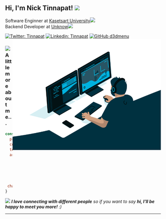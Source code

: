 <h2> Hi, I'm Nick Tinnapat! <img src="https://media.giphy.com/media/mGcNjsfWAjY5AEZNw6/giphy.gif" width="50"></h2>

<p>Software Enginner at <a href="https://www.src.ku.ac.th/">Kasetsart University</a><img src="https://media.giphy.com/media/fYSnHlufseco8Fh93Z/giphy.gif" width="30"></br>Backend Developer at <a href="https://www.localhost.com">Unknow</a><img src="https://media.giphy.com/media/WUlplcMpOCEmTGBtBW/giphy.gif" width="30"> 
</p>

[![Twitter: Tinnapat](https://img.shields.io/twitter/follow/Tinnapat?style=social)](https://twitter.com/Unknow_account)
[![Linkedin: Tinnapat](https://img.shields.io/badge/-Tinnapat-blue?style=flat-square&logo=Linkedin&logoColor=white&link=https://www.linkedin.com/in/unknowaccount/)](https://www.linkedin.com/in/thaianebraga/)
[![GitHub d3dmenu](https://img.shields.io/github/followers/d3dmenu?label=follow&style=social)](https://github.com/d3dmenu)
<img align='right' src="code.gif" width="480">

### <img src="https://media.giphy.com/media/VgCDAzcKvsR6OM0uWg/giphy.gif" width="50"> A little more about me...  

```javascript
const thai = {
  pronouns: "he",
  code: [Javascript, HTML, CSS, C#, Python, VB.NET],
  tools: [React, Node, Styled-Components, Docker],
  architecture: [
        "microservices", 
        "event-driven", 
        "design system pattern"
        ],

 challenge: "I am doing the #365DaysOfCode challenge focused on python"
}
```

<img src="https://media.giphy.com/media/LnQjpWaON8nhr21vNW/giphy.gif" width="60"> <em><b>I love connecting with different people</b> so if you want to say <b>hi, I'll be happy to meet you more!</b> :)</em>

---
